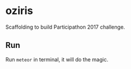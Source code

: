 # oziris
Scaffolding to build Participathon 2017 challenge.
## Run
Run `meteor` in terminal, it will do the magic.
